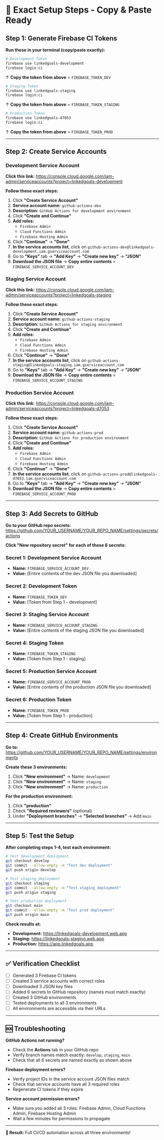 # 🚀 Exact Setup Steps - Copy & Paste Ready

## Step 1: Generate Firebase CI Tokens

**Run these in your terminal (copy/paste exactly):**

```bash
# Development Token
firebase use linkedgoals-development
firebase login:ci
```
↑ **Copy the token from above** = `FIREBASE_TOKEN_DEV`

```bash
# Staging Token
firebase use linkedgoals-staging
firebase login:ci
```
↑ **Copy the token from above** = `FIREBASE_TOKEN_STAGING`

```bash
# Production Token
firebase use linkedgoals-d7053
firebase login:ci
```
↑ **Copy the token from above** = `FIREBASE_TOKEN_PROD`

---

## Step 2: Create Service Accounts

### Development Service Account
**Click this link:** https://console.cloud.google.com/iam-admin/serviceaccounts?project=linkedgoals-development

**Follow these exact steps:**
1. Click **"Create Service Account"**
2. **Service account name:** `github-actions-dev`
3. **Description:** `GitHub Actions for development environment`
4. Click **"Create and Continue"**
5. **Add roles:** 
   - `Firebase Admin`
   - `Cloud Functions Admin` 
   - `Firebase Hosting Admin`
6. Click **"Continue"** → **"Done"**
7. **In the service accounts list**, click on `github-actions-dev@linkedgoals-development.iam.gserviceaccount.com`
8. Go to **"Keys"** tab → **"Add Key"** → **"Create new key"** → **"JSON"**
9. **Download the JSON file** → **Copy entire contents** = `FIREBASE_SERVICE_ACCOUNT_DEV`

### Staging Service Account
**Click this link:** https://console.cloud.google.com/iam-admin/serviceaccounts?project=linkedgoals-staging

**Follow these exact steps:**
1. Click **"Create Service Account"**
2. **Service account name:** `github-actions-staging`
3. **Description:** `GitHub Actions for staging environment`
4. Click **"Create and Continue"**
5. **Add roles:** 
   - `Firebase Admin`
   - `Cloud Functions Admin` 
   - `Firebase Hosting Admin`
6. Click **"Continue"** → **"Done"**
7. **In the service accounts list**, click on `github-actions-staging@linkedgoals-staging.iam.gserviceaccount.com`
8. Go to **"Keys"** tab → **"Add Key"** → **"Create new key"** → **"JSON"**
9. **Download the JSON file** → **Copy entire contents** = `FIREBASE_SERVICE_ACCOUNT_STAGING`

### Production Service Account
**Click this link:** https://console.cloud.google.com/iam-admin/serviceaccounts?project=linkedgoals-d7053

**Follow these exact steps:**
1. Click **"Create Service Account"**
2. **Service account name:** `github-actions-prod`
3. **Description:** `GitHub Actions for production environment`
4. Click **"Create and Continue"**
5. **Add roles:** 
   - `Firebase Admin`
   - `Cloud Functions Admin` 
   - `Firebase Hosting Admin`
6. Click **"Continue"** → **"Done"**
7. **In the service accounts list**, click on `github-actions-prod@linkedgoals-d7053.iam.gserviceaccount.com`
8. Go to **"Keys"** tab → **"Add Key"** → **"Create new key"** → **"JSON"**
9. **Download the JSON file** → **Copy entire contents** = `FIREBASE_SERVICE_ACCOUNT_PROD`

---

## Step 3: Add Secrets to GitHub

**Go to your GitHub repo secrets:** https://github.com/YOUR_USERNAME/YOUR_REPO_NAME/settings/secrets/actions

**Click "New repository secret" for each of these 6 secrets:**

### Secret 1: Development Service Account
- **Name:** `FIREBASE_SERVICE_ACCOUNT_DEV`
- **Value:** [Entire contents of the dev JSON file you downloaded]

### Secret 2: Development Token
- **Name:** `FIREBASE_TOKEN_DEV`
- **Value:** [Token from Step 1 - development]

### Secret 3: Staging Service Account
- **Name:** `FIREBASE_SERVICE_ACCOUNT_STAGING`
- **Value:** [Entire contents of the staging JSON file you downloaded]

### Secret 4: Staging Token
- **Name:** `FIREBASE_TOKEN_STAGING`
- **Value:** [Token from Step 1 - staging]

### Secret 5: Production Service Account
- **Name:** `FIREBASE_SERVICE_ACCOUNT_PROD`
- **Value:** [Entire contents of the production JSON file you downloaded]

### Secret 6: Production Token
- **Name:** `FIREBASE_TOKEN_PROD`
- **Value:** [Token from Step 1 - production]

---

## Step 4: Create GitHub Environments

**Go to:** https://github.com/YOUR_USERNAME/YOUR_REPO_NAME/settings/environments

**Create these 3 environments:**
1. Click **"New environment"** → Name: `development`
2. Click **"New environment"** → Name: `staging`  
3. Click **"New environment"** → Name: `production`

**For the production environment:**
1. Click **"production"**
2. Check **"Required reviewers"** (optional)
3. Under **"Deployment branches"** → **"Selected branches"** → Add `main`

---

## Step 5: Test the Setup

**After completing steps 1-4, test each environment:**

```bash
# Test development deployment
git checkout develop
git commit --allow-empty -m "Test dev deployment"
git push origin develop

# Test staging deployment
git checkout staging
git commit --allow-empty -m "Test staging deployment"
git push origin staging

# Test production deployment
git checkout main
git commit --allow-empty -m "Test prod deployment"
git push origin main
```

**Check results at:**
- **Development:** https://linkedgoals-development.web.app
- **Staging:** https://linkedgoals-staging.web.app  
- **Production:** https://app.linkedgoals.app

---

## ✅ Verification Checklist

- [ ] Generated 3 Firebase CI tokens
- [ ] Created 3 service accounts with correct roles
- [ ] Downloaded 3 JSON key files
- [ ] Added 6 secrets to GitHub repository (names must match exactly)
- [ ] Created 3 GitHub environments
- [ ] Tested deployments to all 3 environments
- [ ] All environments are accessible via their URLs

---

## 🆘 Troubleshooting

**GitHub Actions not running?**
- Check the **Actions** tab in your GitHub repo
- Verify branch names match exactly: `develop`, `staging`, `main`
- Check that all 6 secrets are named exactly as shown above

**Firebase deployment errors?**
- Verify project IDs in the service account JSON files match
- Check that service accounts have all 3 required roles
- Regenerate CI tokens if they expire

**Service account permission errors?**
- Make sure you added all 3 roles: Firebase Admin, Cloud Functions Admin, Firebase Hosting Admin
- Wait a few minutes for permissions to propagate

---

**🎯 Result:** Full CI/CD automation across all three environments!